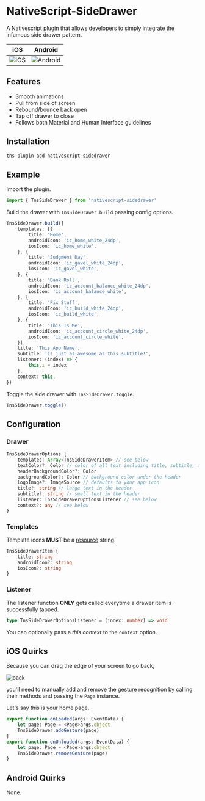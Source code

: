 # NativeScript-SideDrawer
A Nativescript plugin that allows developers to simply integrate the infamous side drawer pattern.

iOS |  Android
-------- | ---------
![iOS](http://i.imgur.com/cnKqRJl.gif) | ![Android](http://i.imgur.com/KsfRZLl.gif)

## Features
- Smooth animations
- Pull from side of screen
- Rebound/bounce back open
- Tap off drawer to close
- Follows both Material and Human Interface guidelines

## Installation
```bash
tns plugin add nativescript-sidedrawer
```

## Example
Import the plugin.
```typescript
import { TnsSideDrawer } from 'nativescript-sidedrawer'
```

Build the drawer with `TnsSideDrawer.build` passing config options.
```typescript
TnsSideDrawer.build({
	templates: [{
		title: 'Home',
		androidIcon: 'ic_home_white_24dp',
		iosIcon: 'ic_home_white',
	}, {
		title: 'Judgment Day',
		androidIcon: 'ic_gavel_white_24dp',
		iosIcon: 'ic_gavel_white',
	}, {
		title: 'Bank Roll',
		androidIcon: 'ic_account_balance_white_24dp',
		iosIcon: 'ic_account_balance_white',
	}, {
		title: 'Fix Stuff',
		androidIcon: 'ic_build_white_24dp',
		iosIcon: 'ic_build_white',
	}, {
		title: 'This Is Me',
		androidIcon: 'ic_account_circle_white_24dp',
		iosIcon: 'ic_account_circle_white',
	}],
	title: 'This App Name',
	subtitle: 'is just as awesome as this subtitle!',
	listener: (index) => {
		this.i = index
	},
	context: this,
})
```

Toggle the side drawer with `TnsSideDrawer.toggle`.
```typescript
TnsSideDrawer.toggle()
```

## Configuration
### Drawer
```typescript
TnsSideDrawerOptions {
	templates: Array<TnsSideDrawerItem> // see below
	textColor?: Color // color of all text including title, subtitle, and items
	headerBackgroundColor?: Color
	backgroundColor?: Color // background color under the header
	logoImage?: ImageSource // defaults to your app icon
	title?: string // large text in the header
	subtitle?: string // small text in the header
	listener: TnsSideDrawerOptionsListener // see below
	context?: any // see below
}
```

### Templates
Template icons **MUST** be a [resource](https://docs.nativescript.org/ui/images#load-images-from-a-resource) string.
```typescript
TnsSideDrawerItem {
	title: string
	androidIcon?: string
	iosIcon?: string
}
```

### Listener
The listener function **ONLY** gets called everytime a drawer item is successfully tapped.
```typescript
type TnsSideDrawerOptionsListener = (index: number) => void
```
You can optionally pass a *this context* to the `context` option.

## iOS Quirks
Because you can drag the edge of your screen to go back,

![back](https://cnet2.cbsistatic.com/img/MYRiTUkuSzBgOWfQnNPEYKnWmsY=/370x0/2013/09/12/cf8cd607-6de0-11e3-913e-14feb5ca9861/iOS_7_Gestures_Back.jpg)

you'll need to manually add and remove the gesture recognition by calling their methods and passing the `Page` instance. 

Let's say this is your home page.
```typescript
export function onLoaded(args: EventData) {
	let page: Page = <Page>args.object
	TnsSideDrawer.addGesture(page)
}
export function onUnloaded(args: EventData) {
	let page: Page = <Page>args.object
	TnsSideDrawer.removeGesture(page)
}
```

## Android Quirks
None.




